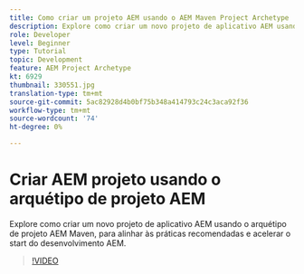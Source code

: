 ```yaml
---
title: Como criar um projeto AEM usando o AEM Maven Project Archetype
description: Explore como criar um novo projeto de aplicativo AEM usando o arquétipo de projeto AEM Maven, para alinhar às práticas recomendadas e acelerar o start do desenvolvimento AEM.
role: Developer
level: Beginner
type: Tutorial
topic: Development
feature: AEM Project Archetype
kt: 6929
thumbnail: 330551.jpg
translation-type: tm+mt
source-git-commit: 5ac82928d4b0bf75b348a414793c24c3aca92f36
workflow-type: tm+mt
source-wordcount: '74'
ht-degree: 0%

---
```



# Criar AEM projeto usando o arquétipo de projeto AEM

Explore como criar um novo projeto de aplicativo AEM usando o arquétipo de projeto AEM Maven, para alinhar às práticas recomendadas e acelerar o start do desenvolvimento AEM.

>[!VIDEO](https://video.tv.adobe.com/v/330551/?quality=12&learn=on)